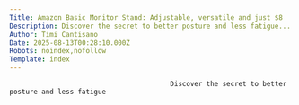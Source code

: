 ```yaml
---
Title: Amazon Basic Monitor Stand: Adjustable, versatile and just $8
Description: Discover the secret to better posture and less fatigue...
Author: Timi Cantisano
Date: 2025-08-13T00:28:10.000Z
Robots: noindex,nofollow
Template: index
---
```


                                            Discover the secret to better posture and less fatigue
                                        